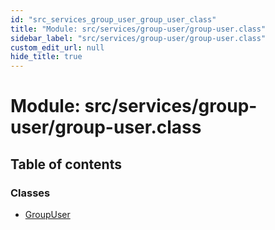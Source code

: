 ```yaml
---
id: "src_services_group_user_group_user_class"
title: "Module: src/services/group-user/group-user.class"
sidebar_label: "src/services/group-user/group-user.class"
custom_edit_url: null
hide_title: true
---
```


# Module: src/services/group-user/group-user.class

## Table of contents

### Classes

- [GroupUser](../classes/src_services_group_user_group_user_class.groupuser.md)
